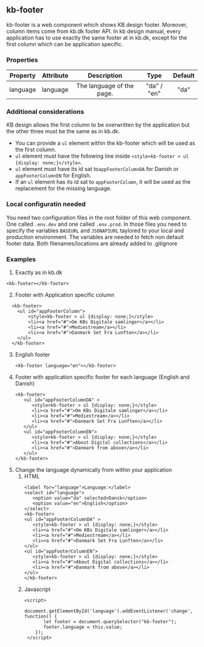 ## kb-footer
kb-footer is a web component which shows KB design footer. Moreover, column items come from kb.dk footer API. 
In kb design manual, every application has to use exactly the same footer at in kb.dk, except for the first column which can be application specific.

### Properties

| Property | Attribute |        Description        |    Type     | Default |
|:--------:|:---------:|:-------------------------:|:-----------:|:-------:|
| language | language  | The language of the page. | "da" / "en" |  "da"   |  

### Additional considerations
KB design allows the first column to be overwritten by the application but the other three must be the same as in kb.dk.
- You can provide a ``` ul ``` element within the kb-footer which will be used as the first column.
- ``` ul ``` element must have the following line inside ``` <style>kb-footer > ul {display: none;}</style> ```.
- ``` ul ``` element must have its id sat to```appFooterColumnDA``` for Danish or ```appFooterColumnEN``` for English.
- If an ``` ul ``` element has its id sat to ```appFooterColumn```, it will be used as the replacement for the missing language.

### Local configuratin needed
You need two configuration files in the root folder of this web component. One called ``` .env.dev ``` and one called ``` .env.prod ```. In those files you need to specify the variables ``` BASEURL ``` and ``` JSONAPIURL ``` taylored to your local and production environment. The variables are needed to fetch non default footer data. Both filenames/locations are already added to .gitignore

### Examples
1. Exactly as in kb.dk
  ``` 
  <kb-footer></kb-footer> 
  ```
2. Footer with Application specific column 
  ```
    <kb-footer>
      <ul id="appFooterColumn">
          <style>kb-footer > ul {display: none;}</style>
          <li><a href="#">Om KBs Digitale samlinger</a></li>
          <li><a href="#">Mediestream</a></li>
          <li><a href="#">Danmark Set Fra Lunften</a></li>
      </ul>
    </kb-footer> 
   ```
3. English footer
   ```
   <kb-footer language="en"></kb-footer> 
   ```  
4. Footer with application specific footer for each language (English and Danish)
   ```
   <kb-footer>
      <ul id="appFooterColumnDA" >
         <style>kb-footer > ul {display: none;}</style>
         <li><a href="#">Om KBs Digitale samlinger</a></li>
         <li><a href="#">Mediestream</a></li>
         <li><a href="#">Danmark Set Fra Lunften</a></li>
      </ul>
      <ul id="appFooterColumnEN">
         <style>kb-footer > ul {display: none;}</style>
         <li><a href="#">About Digital collections</a></li>
         <li><a href="#">Danmark from above</a></li>
      </ul>
   </kb-footer>
   ```
5. Change the language dynamically from within your application
   1. HTML 
      ```
      <label for="language">Language:</label>
      <select id="language">
         <option value="da" selected>Dansk</option>
         <option value="en">English</option>
      </select>
      <kb-footer>
      <ul id="appFooterColumnDA" >
         <style>kb-footer > ul {display: none;}</style>
         <li><a href="#">Om KBs Digitale samlinger</a></li>
         <li><a href="#">Mediestream</a></li>
         <li><a href="#">Danmark Set Fra Lunften</a></li>
      </ul>
      <ul id="appFooterColumnEN">
         <style>kb-footer > ul {display: none;}</style>
         <li><a href="#">About Digital collections</a></li>
         <li><a href="#">Danmark from above</a></li>
      </ul>
      </kb-footer>
      ```
   2. Javascript   
      ```
      <script>
          document.getElementById('language').addEventListener('change', function() {
             let footer = document.querySelector("kb-footer");
             footer.language = this.value;
          });
       </script>
      ```




